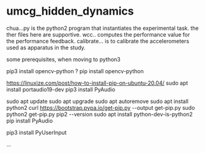 # umcg_hidden_dynamics
chua...py is the python2 program that instantiates the experimental task.
the ther files here are supportive. wcc.. computes the performance value for the performance feedback.
calibrate... is to calibrate the accelerometers used as apparatus in the study.

some prerequisites, when moving to python3

pip3 install opencv-python
? pip install opencv-python


https://linuxize.com/post/how-to-install-pip-on-ubuntu-20.04/
sudo apt install portaudio19-dev 
pip3 install PyAudio

sudo apt update 
sudo apt upgrade
sudo apt autoremove 
sudo apt install python2
curl https://bootstrap.pypa.io/get-pip.py --output get-pip.py
sudo python2 get-pip.py
pip2 --version
sudo apt install python-dev-is-python2
pip install PyAudio

pip3 install PyUserInput

...
